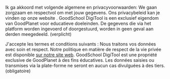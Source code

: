 Ik ga akkoord met volgende algemene en privacyvoorwaarden: We gaan zorgzaam en respectvol om met jouw gegevens. Ons privacybeleid kan je vinden op onze website . GoodSchool DigiTool is een exclusief eigendom van GoodPlanet voor educatieve doeleinden. De gegevens die via het platform worden ingevoerd of doorgestuurd, worden in geen geval aan derden meegedeeld. (verplicht)

J'accepte les termes et conditions suivants : Nous traitons vos données avec soin et respect. Notre politique en matière de respect de la vie privée est disponible [sur notre site web](https://www.goodplanet.be/docs/gpb/09_Privacyverklaring-GoodPlanet-FR_20181017.pdf). GoodSchool DigiTool est une propriété exclusive de GoodPlanet à des fins éducatives. Les données saisies ou transmises via la plate-forme ne seront en aucun cas divulguées à des tiers. (obligatoire)
